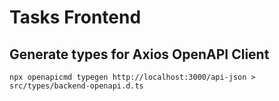 # Tasks Frontend

## Generate types for Axios OpenAPI Client
```
npx openapicmd typegen http://localhost:3000/api-json > src/types/backend-openapi.d.ts
```